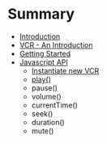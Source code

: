 # Summary

* [Introduction](README.md)
* [VCR - An Introduction](vcr_-_an_introduction.md)
* [Getting Started](getting_started.md)
* [Javascript API](javascript_api.md)
   * [Instantiate new VCR](instantiate_new_vcr.md)
   * [play()](play.md)
   * pause()
   * volume()
   * currentTime()
   * seek()
   * duration()
   * mute()

